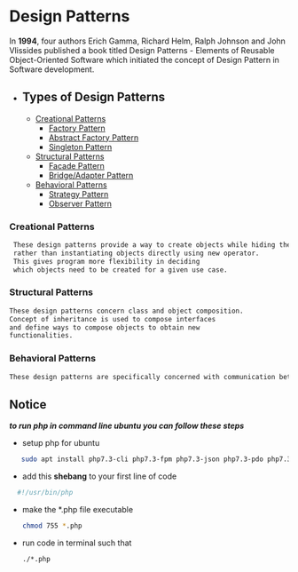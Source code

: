 # Design Patterns

In **1994**, four authors Erich Gamma, Richard Helm, Ralph Johnson and John Vlissides published a book titled Design Patterns - Elements of Reusable Object-Oriented Software which initiated the concept of Design Pattern in Software development.

- ## Types of Design Patterns
  
  - [Creational Patterns](#creational-patterns)
    - [Factory Pattern](1.1.Factory_Pattern)
    - [Abstract Factory Pattern](1.2.Abstract_Factory_Pattern)
    - [Singleton Pattern](1.3.Singleton_Pattern)
  - [Structural Patterns](#structural-patterns)
    - [Facade Pattern](2.1.Facade_Pattern)
    - [Bridge/Adapter Pattern](2.2.Bridge/Adapter_Pattern)
  - [Behavioral Patterns](#behavioral-patterns)
    - [Strategy Pattern](3.1.Strategy_Pattern)
    - [Observer Pattern](3.3.Observer_Pattern)

### Creational Patterns

```markdown
 These design patterns provide a way to create objects while hiding the creation logic,
 rather than instantiating objects directly using new operator. 
 This gives program more flexibility in deciding 
 which objects need to be created for a given use case.
```

### Structural Patterns

```markdown
These design patterns concern class and object composition.
Concept of inheritance is used to compose interfaces
and define ways to compose objects to obtain new 
functionalities.
```

### Behavioral Patterns

```markdown
These design patterns are specifically concerned with communication between objects.
```

## Notice

 ___to run php in command line ubuntu you can follow these steps___

- setup php for ubuntu  

```bash
   sudo apt install php7.3-cli php7.3-fpm php7.3-json php7.3-pdo php7.3-mysql php7.3-zip php7.3-gd  php7.3-mbstring php7.3-curl php7.3-xml php7.3-bcmath php7.3-json
```

- add this **shebang** to your first line of code

```php
  #!/usr/bin/php
```

- make the *.php file executable
  
  ```bash
  chmod 755 *.php
  ```

- run code in terminal such that
  
  ```bash
  ./*.php
  ```
